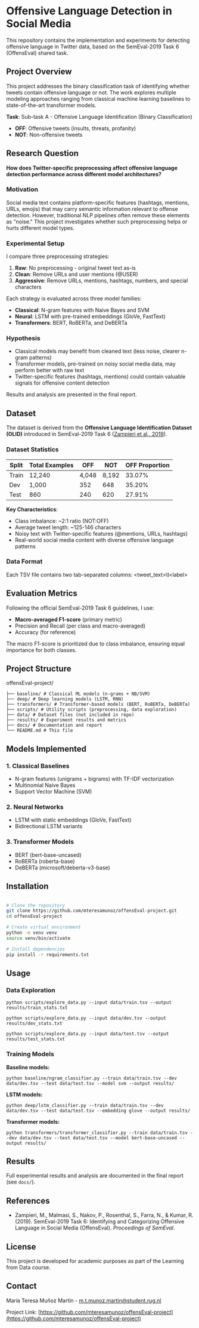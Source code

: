 # Offensive Language Detection in Social Media

This repository contains the implementation and experiments for detecting offensive language in Twitter data, based on the SemEval-2019 Task 6 (OffensEval) shared task.

## Project Overview

This project addresses the binary classification task of identifying whether tweets contain offensive language or not. The work explores multiple modeling approaches ranging from classical machine learning baselines to state-of-the-art transformer models.

**Task**: Sub-task A - Offensive Language Identification (Binary Classification)
- **OFF**: Offensive tweets (insults, threats, profanity)
- **NOT**: Non-offensive tweets

## Research Question

**How does Twitter-specific preprocessing affect offensive language detection performance across different model architectures?**

### Motivation

Social media text contains platform-specific features (hashtags, mentions, URLs, emojis) that may carry semantic information relevant to offense detection. However, traditional NLP pipelines often remove these elements as "noise." This project investigates whether such preprocessing helps or hurts different model types.

### Experimental Setup

I compare three preprocessing strategies:

1. **Raw**: No preprocessing - original tweet text as-is
2. **Clean**: Remove URLs and user mentions (@USER)
3. **Aggressive**: Remove URLs, mentions, hashtags, numbers, and special characters

Each strategy is evaluated across three model families:
- **Classical**: N-gram features with Naive Bayes and SVM
- **Neural**: LSTM with pre-trained embeddings (GloVe, FastText)
- **Transformers**: BERT, RoBERTa, and DeBERTa

### Hypothesis

- Classical models may benefit from cleaned text (less noise, clearer n-gram patterns)
- Transformer models, pre-trained on noisy social media data, may perform better with raw text
- Twitter-specific features (hashtags, mentions) could contain valuable signals for offensive content detection

Results and analysis are presented in the final report.


## Dataset

The dataset is derived from the **Offensive Language Identification Dataset (OLID)** introduced in SemEval-2019 Task 6 ([Zampieri et al., 2019](https://aclanthology.org/S19-2010/)).

### Dataset Statistics

| Split | Total Examples | OFF | NOT | OFF Proportion |
|-------|---------------|-----|-----|----------------|
| Train | 12,240 | 4,048 | 8,192 | 33.07% |
| Dev | 1,000 | 352 | 648 | 35.20% |
| Test | 860 | 240 | 620 | 27.91% |

**Key Characteristics**:
- Class imbalance: ~2:1 ratio (NOT:OFF)
- Average tweet length: ~125-146 characters
- Noisy text with Twitter-specific features (@mentions, URLs, hashtags)
- Real-world social media content with diverse offensive language patterns

### Data Format

Each TSV file contains two tab-separated columns:
    \<tweet_text>\t\<label>


## Evaluation Metrics

Following the official SemEval-2019 Task 6 guidelines, I use:

- **Macro-averaged F1-score** (primary metric)
- Precision and Recall (per class and macro-averaged)
- Accuracy (for reference)

The macro F1-score is prioritized due to class imbalance, ensuring equal importance for both classes.

## Project Structure
offensEval-project/

    ├── baseline/ # Classical ML models (n-grams + NB/SVM)
    ├── deep/ # Deep learning models (LSTM, RNN)
    ├── transformers/ # Transformer-based models (BERT, RoBERTa, DeBERTa)
    ├── scripts/ # Utility scripts (preprocessing, data exploration)
    ├── data/ # Dataset files (not included in repo)
    ├── results/ # Experiment results and metrics
    ├── docs/ # Documentation and report
    └── README.md # This file


## Models Implemented

### 1. Classical Baselines
- N-gram features (unigrams + bigrams) with TF-IDF vectorization
- Multinomial Naive Bayes
- Support Vector Machine (SVM)

### 2. Neural Networks
- LSTM with static embeddings (GloVe, FastText)
- Bidirectional LSTM variants

### 3. Transformer Models
- BERT (bert-base-uncased)
- RoBERTa (roberta-base)
- DeBERTa (microsoft/deberta-v3-base)

## Installation

```bash

# Clone the repository
git clone https://github.com/mteresamunoz/offensEval-project.git 
cd offensEval-project

# Create virtual environment
python -m venv venv
source venv/bin/activate 

# Install dependencies
pip install -r requirements.txt
```

## Usage

### Data Exploration
```
python scripts/explore_data.py --input data/train.tsv --output results/train_stats.txt

python scripts/explore_data.py --input data/dev.tsv --output results/dev_stats.txt

python scripts/explore_data.py --input data/test.tsv --output results/test_stats.txt
```

### Training Models

**Baseline models:**
```
python baseline/ngram_classifier.py --train data/train.tsv --dev data/dev.tsv --test data/test.tsv --model svm --output results/
```

**LSTM models:**
```
python deep/lstm_classifier.py --train data/train.tsv --dev data/dev.tsv --test data/test.tsv --embedding glove --output results/
```

**Transformer models:**
```
python transformers/transformer_classifier.py --train data/train.tsv --dev data/dev.tsv --test data/test.tsv --model bert-base-uncased --output results/
```

## Results

Full experimental results and analysis are documented in the final report (see `docs/`).

## References

- Zampieri, M., Malmasi, S., Nakov, P., Rosenthal, S., Farra, N., & Kumar, R. (2019). SemEval-2019 Task 6: Identifying and Categorizing Offensive Language in Social Media (OffensEval). *Proceedings of SemEval*.

## License

This project is developed for academic purposes as part of the Learning from Data course.

## Contact

María Teresa Muñoz Martín - m.t.munoz.martin@student.rug.nl

Project Link: [https://github.com/mteresamunoz/offensEval-project](https://github.com/mteresamunoz/offensEval-project)
